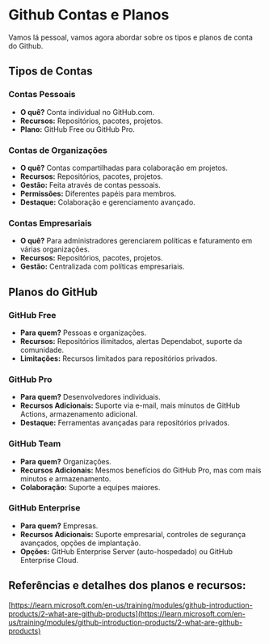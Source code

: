 # Github Contas e Planos
 
 

Vamos lá pessoal, vamos agora abordar sobre os tipos e planos de conta do Github.

## Tipos de Contas

### Contas Pessoais
- **O quê?** Conta individual no GitHub.com.
- **Recursos:** Repositórios, pacotes, projetos.
- **Plano:** GitHub Free ou GitHub Pro.
### Contas de Organizações
- **O quê?** Contas compartilhadas para colaboração em projetos.
- **Recursos:** Repositórios, pacotes, projetos.
- **Gestão:** Feita através de contas pessoais.
- **Permissões:** Diferentes papéis para membros.
- **Destaque:** Colaboração e gerenciamento avançado.
### Contas Empresariais
- **O quê?** Para administradores gerenciarem políticas e faturamento em várias organizações.
- **Recursos:** Repositórios, pacotes, projetos.
- **Gestão:** Centralizada com políticas empresariais.
## Planos do GitHub
### GitHub Free
- **Para quem?** Pessoas e organizações.
- **Recursos:** Repositórios ilimitados, alertas Dependabot, suporte da comunidade.
- **Limitações:** Recursos limitados para repositórios privados.
### GitHub Pro
- **Para quem?** Desenvolvedores individuais.
- **Recursos Adicionais:** Suporte via e-mail, mais minutos de GitHub Actions, armazenamento adicional.
- **Destaque:** Ferramentas avançadas para repositórios privados.
### GitHub Team
- **Para quem?** Organizações.
- **Recursos Adicionais:** Mesmos benefícios do GitHub Pro, mas com mais minutos e armazenamento.
- **Colaboração:** Suporte a equipes maiores.
### GitHub Enterprise
- **Para quem?** Empresas.
- **Recursos Adicionais:** Suporte empresarial, controles de segurança avançados, opções de implantação.
- **Opções:** GitHub Enterprise Server (auto-hospedado) ou GitHub Enterprise Cloud.
## Referências e detalhes dos planos e recursos:

[https://learn.microsoft.com/en-us/training/modules/github-introduction-products/2-what-are-github-products](https://learn.microsoft.com/en-us/training/modules/github-introduction-products/2-what-are-github-products)